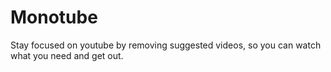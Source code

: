 # Monotube
Stay focused on youtube by removing suggested videos, so you can watch what you need and get out.
